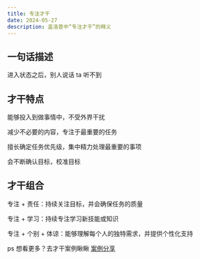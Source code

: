 ```yaml
---
title: 专注才干
date: 2024-05-27
description: 盖洛普中“专注才干”的释义
---
```


## 一句话描述

进入状态之后，别人说话 ta 听不到

## 才干特点

能够投入到做事情中，不受外界干扰

减少不必要的内容，专注于最重要的任务

擅长确定任务优先级，集中精力处理最重要的事项

会不断确认目标，校准目标

## 才干组合

专注 + 责任：持续关注目标，并会确保任务的质量

专注 + 学习：持续专注学习新技能或知识

专注 + 个别 + 体谅：能够理解每个人的独特需求，并提供个性化支持

ps 想看更多？去才干案例瞅瞅 [案例分享](https://gallupblog.com/case)